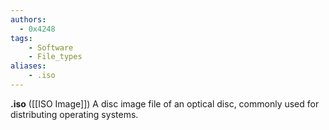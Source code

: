 ```yaml
---
authors:
  - 0x4248
tags:
    - Software
    - File_types
aliases:
    - .iso
---
```

**.iso** ([[ISO Image]]) A disc image file of an optical disc, commonly used for distributing operating systems.
